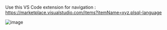 Use this VS Code extension for navigation :
https://marketplace.visualstudio.com/items?itemName=xyz.plsql-language



![image](https://github.com/user-attachments/assets/1f265398-da9f-40ae-a69f-dba942252bdd)
